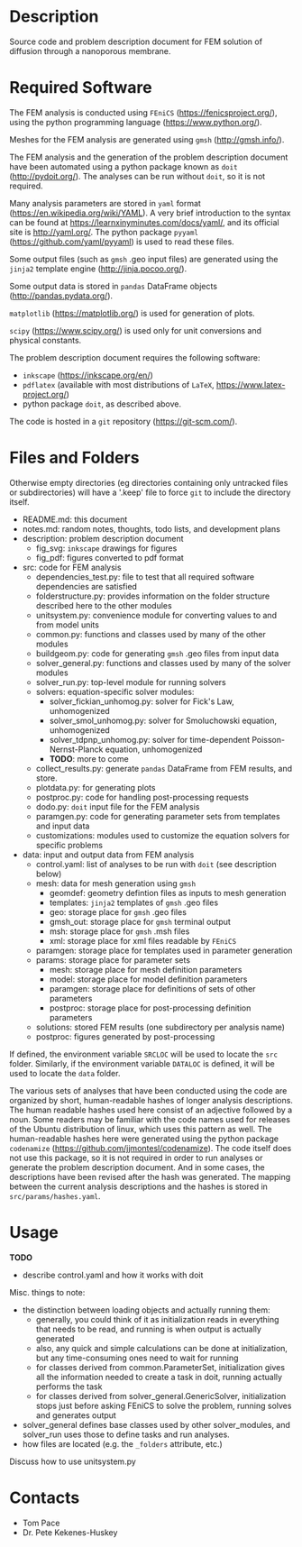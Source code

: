 
# Description

Source code and problem description document for FEM solution of diffusion through a nanoporous membrane.

# Required Software

The FEM analysis is conducted using `FEniCS` (https://fenicsproject.org/),
using the python programming language (https://www.python.org/).

Meshes for the FEM analysis are generated using `gmsh` (http://gmsh.info/).

The FEM analysis and the generation of the problem description document
have been automated using a python package known as `doit` (http://pydoit.org/).
The analyses can be run without `doit`, so it is not required.

Many analysis parameters are stored in `yaml` format (https://en.wikipedia.org/wiki/YAML).
A very brief introduction to the syntax can be found at https://learnxinyminutes.com/docs/yaml/,
and its official site is http://yaml.org/.
The python package `pyyaml` (https://github.com/yaml/pyyaml) is used to read these files.

Some output files (such as `gmsh` .geo input files)
are generated using the `jinja2` template engine (http://jinja.pocoo.org/).

Some output data is stored in `pandas` DataFrame objects (http://pandas.pydata.org/).

`matplotlib` (https://matplotlib.org/) is used for generation of plots.

`scipy` (https://www.scipy.org/) is used only for unit conversions and physical constants.

The problem description document requires the following software:

- `inkscape` (https://inkscape.org/en/)
- `pdflatex` (available with most distributions of `LaTeX`, https://www.latex-project.org/)
- python package `doit`, as described above.

The code is hosted in a `git` repository (https://git-scm.com/).

# Files and Folders

Otherwise empty directories (eg directories containing only untracked files or subdirectories)
will have a '.keep' file to force `git` to include the directory itself.

- README.md: this document
- notes.md: random notes, thoughts, todo lists, and development plans
- description: problem description document
    - fig_svg: `inkscape` drawings for figures
    - fig_pdf: figures converted to pdf format
- src: code for FEM analysis
    - dependencies_test.py: file to test that all required software dependencies are satisfied
    - folderstructure.py: provides information on the folder structure described here to the other modules
    - unitsystem.py: convenience module for converting values to and from model units
    - common.py: functions and classes used by many of the other modules
    - buildgeom.py: code for generating `gmsh` .geo files from input data
    - solver_general.py: functions and classes used by many of the solver modules
    - solver_run.py: top-level module for running solvers
    - solvers: equation-specific solver modules:
        - solver_fickian_unhomog.py: solver for Fick's Law, unhomogenized
        - solver_smol_unhomog.py: solver for Smoluchowski equation, unhomogenized
        - solver_tdpnp_unhomog.py: solver for time-dependent Poisson-Nernst-Planck equation, unhomogenized
        - __TODO__: more to come
    - collect_results.py: generate `pandas` DataFrame from FEM results, and store.
    - plotdata.py: for generating plots
    - postproc.py: code for handling post-processing requests
    - dodo.py: `doit` input file for the FEM analysis
    - paramgen.py: code for generating parameter sets from templates and input data
    - customizations: modules used to customize the equation solvers for specific problems
- data: input and output data from FEM analysis
    - control.yaml: list of analyses to be run with `doit` (see description below)
    - mesh: data for mesh generation using `gmsh`
        - geomdef: geometry defintion files as inputs to mesh generation
        - templates: `jinja2` templates of `gmsh` .geo files
        - geo: storage place for `gmsh` .geo files
        - gmsh_out: storage place for `gmsh` terminal output
        - msh: storage place for `gmsh` .msh files
        - xml: storage place for xml files readable by `FEniCS`
    - paramgen: storage place for templates used in parameter generation
    - params: storage place for parameter sets
        - mesh: storage place for mesh definition parameters
        - model: storage place for model definition parameters
        - paramgen: storage place for definitions of sets of other parameters
        - postproc: storage place for post-processing definition parameters
    - solutions: stored FEM results (one subdirectory per analysis name)
    - postproc: figures generated by post-processing

If defined, the environment variable `SRCLOC` will be used to locate the `src` folder.
Similarly, if the environment variable `DATALOC` is defined, it will be used to locate the `data` folder.

The various sets of analyses that have been conducted using the code are organized
by short, human-readable hashes of longer analysis descriptions.
The human readable hashes used here consist of an adjective followed by a noun.
Some readers may be familiar with the code names used for releases of the Ubuntu distribution of linux,
which uses this pattern as well.
The human-readable hashes here were generated using the python package `codenamize`
(https://github.com/jjmontesl/codenamize).
The code itself does not use this package, so it is not required
in order to run analyses or generate the problem description document.
And in some cases, the descriptions have been revised after the hash was generated.
The mapping between the current analysis descriptions and the
hashes is stored in `src/params/hashes.yaml`.

# Usage

__TODO__
- describe control.yaml and how it works with doit

Misc. things to note:
- the distinction between loading objects and actually running them:
  - generally, you could think of it as initialization reads in everything that needs to be read, and running is when output is actually generated
  - also, any quick and simple calculations can be done at initialization, but any time-consuming ones need to wait for running
  - for classes derived from common.ParameterSet, initialization gives all the information needed to create a task in doit, running actually performs the task
  - for classes derived from solver_general.GenericSolver, initialization stops just before asking FEniCS to solve the problem, running solves and generates output
- solver_general defines base classes used by other solver_modules, and solver_run uses those to define tasks and run analyses.
- how files are located (e.g. the `_folders` attribute, etc.)

Discuss how to use unitsystem.py

# Contacts

- Tom Pace
- Dr. Pete Kekenes-Huskey
